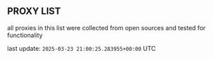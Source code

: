## PROXY LIST

all proxies in this list were collected from open sources and tested for functionality

last update: `2025-03-23 21:00:25.283955+00:00` UTC